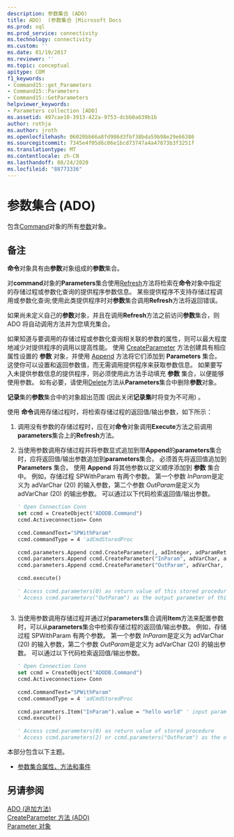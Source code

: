 ```yaml
---
description: 参数集合 (ADO)
title: ADO)  (参数集合 |Microsoft Docs
ms.prod: sql
ms.prod_service: connectivity
ms.technology: connectivity
ms.custom: ''
ms.date: 01/19/2017
ms.reviewer: ''
ms.topic: conceptual
apitype: COM
f1_keywords:
- Command15::get_Parameters
- Command15::Parameters
- Command15::GetParameters
helpviewer_keywords:
- Parameters collection [ADO]
ms.assetid: 497cae10-3913-422a-9753-dcbb0a639b1b
author: rothja
ms.author: jroth
ms.openlocfilehash: 06020bb66a8fd986d3fbf38bda59b98e29e66386
ms.sourcegitcommit: 7345e4f05d6c06e1bcd73747a4a47873b3f3251f
ms.translationtype: MT
ms.contentlocale: zh-CN
ms.lasthandoff: 08/24/2020
ms.locfileid: "88773336"
---
```

# <a name="parameters-collection-ado"></a>参数集合 (ADO)
包含[Command](./command-object-ado.md)对象的所有[参数](./parameter-object.md)对象。  
  
## <a name="remarks"></a>备注  
 **命令**对象具有由**参数**对象组成的**参数**集合。  
  
 对**command**对象的**Parameters**集合使用[Refresh](./refresh-method-ado.md)方法将检索在**命令**对象中指定的存储过程或参数化查询的提供程序参数信息。 某些提供程序不支持存储过程调用或参数化查询;使用此类提供程序时对**参数**集合调用**Refresh**方法将返回错误。  
  
 如果尚未定义自己的**参数**对象，并且在调用**Refresh**方法之前访问**参数**集合，则 ADO 将自动调用方法并为您填充集合。  
  
 如果知道与要调用的存储过程或参数化查询相关联的参数的属性，则可以最大程度地减少对提供程序的调用以提高性能。 使用 [CreateParameter](./createparameter-method-ado.md) 方法创建具有相应属性设置的 **参数** 对象，并使用 [Append](./append-method-ado.md) 方法将它们添加到 **Parameters** 集合。 这使你可以设置和返回参数值，而无需调用提供程序来获取参数信息。 如果要写入未提供参数信息的提供程序，则必须使用此方法手动填充 **参数** 集合，以便能够使用参数。 如有必要，请使用[Delete](./delete-method-ado-parameters-collection.md)方法从**Parameters**集合中删除**参数**对象。  
  
 **记录**集的**参数**集合中的对象超出范围 (因此关闭**记录集**时将变为不可用) 。  
  
 使用 **命令**调用存储过程时，将检索存储过程的返回值/输出参数，如下所示：  
  
1.  调用没有参数的存储过程时，应在对**命令**对象调用**Execute**方法之前调用**parameters**集合上的**Refresh**方法。  
  
2.  当使用参数调用存储过程并将参数显式追加到带**Append**的**parameters**集合时，应将返回值/输出参数追加到**parameters**集合。 必须首先将返回值追加到 **Parameters** 集合。 使用 **Append** 将其他参数以定义顺序添加到 **参数** 集合中。 例如，存储过程 SPWithParam 有两个参数。 第一个参数 *InParam*是定义为 adVarChar (20) 的输入参数，第二个参数 *OutParam*是定义为 adVarChar (20) 的输出参数。 可以通过以下代码检索返回值/输出参数。  
  
    ```vb
    ' Open Connection Conn  
    set ccmd = CreateObject("ADODB.Command")  
    ccmd.Activeconnection= Conn  
  
    ccmd.CommandText="SPWithParam"  
    ccmd.commandType = 4 'adCmdStoredProc  
  
    ccmd.parameters.Append ccmd.CreateParameter(, adInteger, adParamReturnValue, , NULL)   ' return value  
    ccmd.parameters.Append ccmd.CreateParameter("InParam", adVarChar, adParamInput, 20, "hello world")   ' input parameter  
    ccmd.parameters.Append ccmd.CreateParameter("OutParam", adVarChar, adParamOutput, 20, NULL)   ' output parameter  
  
    ccmd.execute()  
  
    ' Access ccmd.parameters(0) as return value of this stored procedure  
    ' Access ccmd.parameters("OutParam") as the output parameter of this stored procedure.  
  
    ```  
  
3.  当使用参数调用存储过程并通过对**parameters**集合调用**Item**方法来配置参数时，可以从**parameters**集合中检索存储过程的返回值/输出参数。 例如，存储过程 SPWithParam 有两个参数。 第一个参数 *InParam*是定义为 adVarChar (20) 的输入参数，第二个参数 *OutParam*是定义为 adVarChar (20) 的输出参数。 可以通过以下代码检索返回值/输出参数。  
  
    ```vb
    ' Open Connection Conn  
    set ccmd = CreateObject("ADODB.Command")  
    ccmd.Activeconnection= Conn  
  
    ccmd.CommandText="SPWithParam"  
    ccmd.commandType = 4 'adCmdStoredProc  
  
    ccmd.parameters.Item("InParam").value = "hello world" ' input parameter  
    ccmd.execute()  
  
    ' Access ccmd.parameters(0) as return value of stored procedure  
    ' Access ccmd.parameters(2) or ccmd.parameters("OutParam") as the output parameter.  
    ```  
  
 本部分包含以下主题。  
  
-   [参数集合属性、方法和事件](./parameters-collection-properties-methods-and-events.md)  
  
## <a name="see-also"></a>另请参阅  
 [ADO (追加方法) ](./append-method-ado.md)   
 [CreateParameter 方法 (ADO) ](./createparameter-method-ado.md)   
 [Parameter 对象](./parameter-object.md)